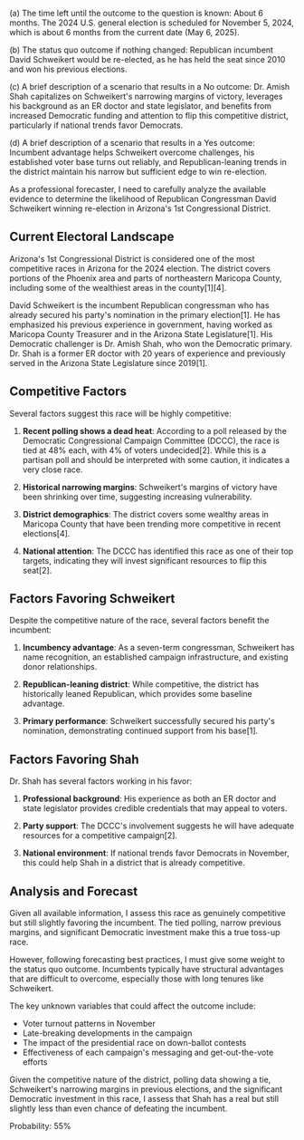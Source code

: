 (a) The time left until the outcome to the question is known: About 6 months. The 2024 U.S. general election is scheduled for November 5, 2024, which is about 6 months from the current date (May 6, 2025).

(b) The status quo outcome if nothing changed: Republican incumbent David Schweikert would be re-elected, as he has held the seat since 2010 and won his previous elections.

(c) A brief description of a scenario that results in a No outcome: Dr. Amish Shah capitalizes on Schweikert's narrowing margins of victory, leverages his background as an ER doctor and state legislator, and benefits from increased Democratic funding and attention to flip this competitive district, particularly if national trends favor Democrats.

(d) A brief description of a scenario that results in a Yes outcome: Incumbent advantage helps Schweikert overcome challenges, his established voter base turns out reliably, and Republican-leaning trends in the district maintain his narrow but sufficient edge to win re-election.

As a professional forecaster, I need to carefully analyze the available evidence to determine the likelihood of Republican Congressman David Schweikert winning re-election in Arizona's 1st Congressional District.

## Current Electoral Landscape

Arizona's 1st Congressional District is considered one of the most competitive races in Arizona for the 2024 election. The district covers portions of the Phoenix area and parts of northeastern Maricopa County, including some of the wealthiest areas in the county[1][4].

David Schweikert is the incumbent Republican congressman who has already secured his party's nomination in the primary election[1]. He has emphasized his previous experience in government, having worked as Maricopa County Treasurer and in the Arizona State Legislature[1]. His Democratic challenger is Dr. Amish Shah, who won the Democratic primary. Dr. Shah is a former ER doctor with 20 years of experience and previously served in the Arizona State Legislature since 2019[1].

## Competitive Factors

Several factors suggest this race will be highly competitive:

1. **Recent polling shows a dead heat**: According to a poll released by the Democratic Congressional Campaign Committee (DCCC), the race is tied at 48% each, with 4% of voters undecided[2]. While this is a partisan poll and should be interpreted with some caution, it indicates a very close race.

2. **Historical narrowing margins**: Schweikert's margins of victory have been shrinking over time, suggesting increasing vulnerability.

3. **District demographics**: The district covers some wealthy areas in Maricopa County that have been trending more competitive in recent elections[4].

4. **National attention**: The DCCC has identified this race as one of their top targets, indicating they will invest significant resources to flip this seat[2].

## Factors Favoring Schweikert

Despite the competitive nature of the race, several factors benefit the incumbent:

1. **Incumbency advantage**: As a seven-term congressman, Schweikert has name recognition, an established campaign infrastructure, and existing donor relationships.

2. **Republican-leaning district**: While competitive, the district has historically leaned Republican, which provides some baseline advantage.

3. **Primary performance**: Schweikert successfully secured his party's nomination, demonstrating continued support from his base[1].

## Factors Favoring Shah

Dr. Shah has several factors working in his favor:

1. **Professional background**: His experience as both an ER doctor and state legislator provides credible credentials that may appeal to voters.

2. **Party support**: The DCCC's involvement suggests he will have adequate resources for a competitive campaign[2].

3. **National environment**: If national trends favor Democrats in November, this could help Shah in a district that is already competitive.

## Analysis and Forecast

Given all available information, I assess this race as genuinely competitive but still slightly favoring the incumbent. The tied polling, narrow previous margins, and significant Democratic investment make this a true toss-up race.

However, following forecasting best practices, I must give some weight to the status quo outcome. Incumbents typically have structural advantages that are difficult to overcome, especially those with long tenures like Schweikert.

The key unknown variables that could affect the outcome include:
- Voter turnout patterns in November
- Late-breaking developments in the campaign
- The impact of the presidential race on down-ballot contests
- Effectiveness of each campaign's messaging and get-out-the-vote efforts

Given the competitive nature of the district, polling data showing a tie, Schweikert's narrowing margins in previous elections, and the significant Democratic investment in this race, I assess that Shah has a real but still slightly less than even chance of defeating the incumbent.

Probability: 55%